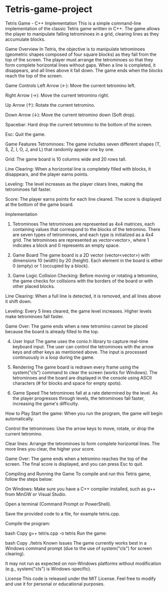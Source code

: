 # Tetris-game-project

Tetris Game - C++ Implementation
This is a simple command-line implementation of the classic Tetris game written in C++. The game allows the player to manipulate falling tetrominoes in a grid, clearing lines as they accumulate blocks.

Game Overview
In Tetris, the objective is to manipulate tetrominoes (geometric shapes composed of four square blocks) as they fall from the top of the screen. The player must arrange the tetrominoes so that they form complete horizontal lines without gaps. When a line is completed, it disappears, and all lines above it fall down. The game ends when the blocks reach the top of the screen.

Game Controls
Left Arrow (←): Move the current tetromino left.

Right Arrow (→): Move the current tetromino right.

Up Arrow (↑): Rotate the current tetromino.

Down Arrow (↓): Move the current tetromino down (Soft drop).

Spacebar: Hard drop the current tetromino to the bottom of the screen.

Esc: Quit the game.

Game Features
Tetrominoes: The game includes seven different shapes (T, S, Z, I, O, J, and L) that randomly appear one by one.

Grid: The game board is 10 columns wide and 20 rows tall.

Line Clearing: When a horizontal line is completely filled with blocks, it disappears, and the player earns points.

Leveling: The level increases as the player clears lines, making the tetrominoes fall faster.

Score: The player earns points for each line cleared. The score is displayed at the bottom of the game board.

Implementation
1. Tetrominoes
The tetrominoes are represented as 4x4 matrices, each containing values that correspond to the blocks of the tetromino. There are seven types of tetrominoes, and each type is initialized as a 4x4 grid. The tetrominoes are represented as vector<vector<int>>, where 1 indicates a block and 0 represents an empty space.

2. Game Board
The game board is a 2D vector (vector<vector<int>>) with dimensions 10 (width) by 20 (height). Each element in the board is either 0 (empty) or 1 (occupied by a block).

3. Game Logic
Collision Checking: Before moving or rotating a tetromino, the game checks for collisions with the borders of the board or with other placed blocks.

Line Clearing: When a full line is detected, it is removed, and all lines above it shift down.

Leveling: Every 5 lines cleared, the game level increases. Higher levels make tetrominoes fall faster.

Game Over: The game ends when a new tetromino cannot be placed because the board is already filled to the top.

4. User Input
The game uses the conio.h library to capture real-time keyboard input. The user can control the tetrominoes with the arrow keys and other keys as mentioned above. The input is processed continuously in a loop during the game.

5. Rendering
The game board is redrawn every frame using the system("cls") command to clear the screen (works for Windows). The tetrominoes and the board are displayed in the console using ASCII characters (# for blocks and space for empty spots).

6. Game Speed
The tetrominoes fall at a rate determined by the level. As the player progresses through levels, the tetrominoes fall faster, increasing the game's difficulty.

How to Play
Start the game: When you run the program, the game will begin automatically.

Control the tetrominoes: Use the arrow keys to move, rotate, or drop the current tetromino.

Clear lines: Arrange the tetrominoes to form complete horizontal lines. The more lines you clear, the higher your score.

Game Over: The game ends when a tetromino reaches the top of the screen. The final score is displayed, and you can press Esc to quit.

Compiling and Running the Game
To compile and run this Tetris game, follow the steps below:

On Windows:
Make sure you have a C++ compiler installed, such as g++ from MinGW or Visual Studio.

Open a terminal (Command Prompt or PowerShell).

Save the provided code to a file, for example tetris.cpp.

Compile the program:

bash
Copy
g++ tetris.cpp -o tetris
Run the game:

bash
Copy
./tetris
Known Issues
The game currently works best in a Windows command prompt (due to the use of system("cls") for screen clearing).

It may not run as expected on non-Windows platforms without modification (e.g., system("cls") is Windows-specific).

License
This code is released under the MIT License. Feel free to modify and use it for personal or educational purposes.
